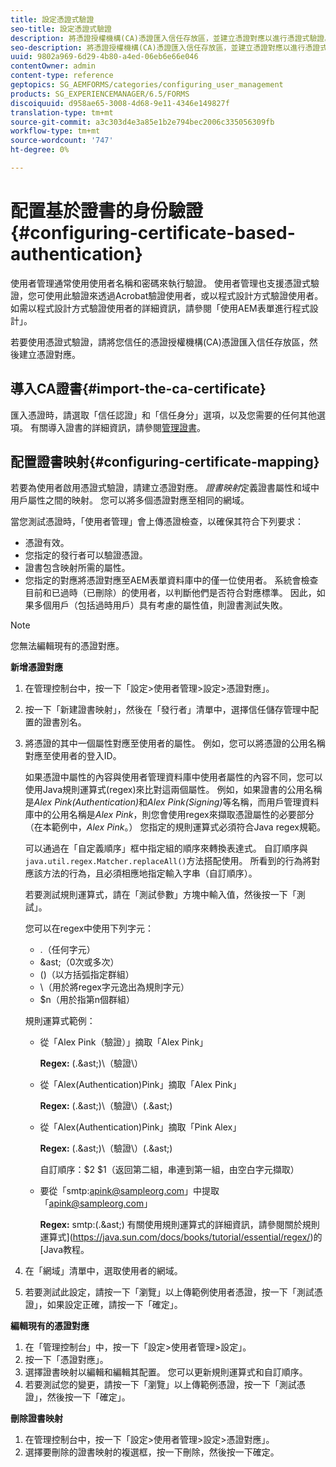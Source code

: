 ```yaml
---
title: 設定憑證式驗證
seo-title: 設定憑證式驗證
description: 將憑證授權機構(CA)憑證匯入信任存放區，並建立憑證對應以進行憑證式驗證。
seo-description: 將憑證授權機構(CA)憑證匯入信任存放區，並建立憑證對應以進行憑證式驗證。
uuid: 9802a969-6d29-4b80-a4ed-06eb6e66e046
contentOwner: admin
content-type: reference
geptopics: SG_AEMFORMS/categories/configuring_user_management
products: SG_EXPERIENCEMANAGER/6.5/FORMS
discoiquuid: d958ae65-3008-4d68-9e11-4346e149827f
translation-type: tm+mt
source-git-commit: a3c303d4e3a85e1b2e794bec2006c335056309fb
workflow-type: tm+mt
source-wordcount: '747'
ht-degree: 0%

---
```



# 配置基於證書的身份驗證{#configuring-certificate-based-authentication}

使用者管理通常使用使用者名稱和密碼來執行驗證。 使用者管理也支援憑證式驗證，您可使用此驗證來透過Acrobat驗證使用者，或以程式設計方式驗證使用者。 如需以程式設計方式驗證使用者的詳細資訊，請參閱「使用AEM表單進行程式設計」。[](https://www.adobe.com/go/learn_aemforms_programming_63)

若要使用憑證式驗證，請將您信任的憑證授權機構(CA)憑證匯入信任存放區，然後建立憑證對應。

## 導入CA證書{#import-the-ca-certificate}

匯入憑證時，請選取「信任認證」和「信任身分」選項，以及您需要的任何其他選項。 有關導入證書的詳細資訊，請參閱[管理證書](/help/forms/using/admin-help/certificates.md#managing-certificates)。

## 配置證書映射{#configuring-certificate-mapping}

若要為使用者啟用憑證式驗證，請建立憑證對應。 *證書映射*&#x200B;定義證書屬性和域中用戶屬性之間的映射。 您可以將多個憑證對應至相同的網域。

當您測試憑證時，「使用者管理」會上傳憑證檢查，以確保其符合下列要求：

* 憑證有效。
* 您指定的發行者可以驗證憑證。
* 證書包含映射所需的屬性。
* 您指定的對應將憑證對應至AEM表單資料庫中的僅一位使用者。 系統會檢查目前和已過時（已刪除）的使用者，以判斷他們是否符合對應標準。 因此，如果多個用戶（包括過時用戶）具有考慮的屬性值，則證書測試失敗。

>[!NOTE]
>
>您無法編輯現有的憑證對應。

**新增憑證對應**

1. 在管理控制台中，按一下「設定>使用者管理>設定>憑證對應」。
1. 按一下「新建證書映射」，然後在「發行者」清單中，選擇信任儲存管理中配置的證書別名。
1. 將憑證的其中一個屬性對應至使用者的屬性。 例如，您可以將憑證的公用名稱對應至使用者的登入ID。

   如果憑證中屬性的內容與使用者管理資料庫中使用者屬性的內容不同，您可以使用Java規則運算式(regex)來比對這兩個屬性。 例如，如果證書的公用名稱是&#x200B;*Alex Pink(Authentication)*&#x200B;和&#x200B;*Alex Pink(Signing)*&#x200B;等名稱，而用戶管理資料庫中的公用名稱是&#x200B;*Alex Pink*，則您會使用regex來擷取憑證屬性的必要部分（在本範例中，*Alex Pink*。） 您指定的規則運算式必須符合Java regex規範。

   可以通過在「自定義順序」框中指定組的順序來轉換表達式。 自訂順序與`java.util.regex.Matcher.replaceAll()`方法搭配使用。 所看到的行為將對應該方法的行為，且必須相應地指定輸入字串（自訂順序）。

   若要測試規則運算式，請在「測試參數」方塊中輸入值，然後按一下「測試」。

   您可以在regex中使用下列字元：

   * .（任何字元）
   * &amp;ast;（0次或多次）
   * ()（以方括弧指定群組）
   * \（用於將regex字元逸出為規則字元）
   * $n（用於指第n個群組）

   規則運算式範例：

   * 從「Alex Pink（驗證）」摘取「Alex Pink」

      **Regex:** (.&amp;ast;)\（驗證\）

   * 從「Alex(Authentication)Pink」摘取「Alex Pink」

      **Regex:** (.&amp;ast;)\（驗證\）(.&amp;ast;)

   * 從「Alex(Authentication)Pink」摘取「Pink Alex」

      **Regex:** (.&amp;ast;)\（驗證\）(.&amp;ast;)

      自訂順序：$2 $1（返回第二組，串連到第一組，由空白字元擷取）

   * 要從「smtp:apink@sampleorg.com」中提取「apink@sampleorg.com」

      **Regex:** smtp:(.&amp;ast;)
   有關使用規則運算式的詳細資訊，請參閱關於規則運算式](https://java.sun.com/docs/books/tutorial/essential/regex/)的[Java教程。

1. 在「網域」清單中，選取使用者的網域。
1. 若要測試此設定，請按一下「瀏覽」以上傳範例使用者憑證，按一下「測試憑證」，如果設定正確，請按一下「確定」。

**編輯現有的憑證對應**

1. 在「管理控制台」中，按一下「設定>使用者管理>設定」。
1. 按一下「憑證對應」。
1. 選擇證書映射以編輯和編輯其配置。 您可以更新規則運算式和自訂順序。
1. 若要測試您的變更，請按一下「瀏覽」以上傳範例憑證，按一下「測試憑證」，然後按一下「確定」。

**刪除證書映射**

1. 在管理控制台中，按一下「設定>使用者管理>設定>憑證對應」。
1. 選擇要刪除的證書映射的複選框，按一下刪除，然後按一下確定。

